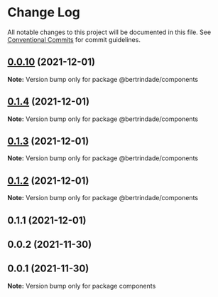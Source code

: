 # Change Log

All notable changes to this project will be documented in this file.
See [Conventional Commits](https://conventionalcommits.org) for commit guidelines.

## [0.0.10](https://github.com/berTrindade/lerna/compare/@bertrindade/components@0.1.4...@bertrindade/components@0.0.10) (2021-12-01)

**Note:** Version bump only for package @bertrindade/components





## [0.1.4](https://github.com/berTrindade/lerna/compare/@bertrindade/components@0.1.3...@bertrindade/components@0.1.4) (2021-12-01)

**Note:** Version bump only for package @bertrindade/components





## [0.1.3](https://github.com/berTrindade/lerna/compare/@bertrindade/components@0.1.2...@bertrindade/components@0.1.3) (2021-12-01)

**Note:** Version bump only for package @bertrindade/components





## [0.1.2](https://github.com/berTrindade/lerna/compare/@bertrindade/components@0.0.8...@bertrindade/components@0.1.2) (2021-12-01)

**Note:** Version bump only for package @bertrindade/components





## 0.1.1 (2021-12-01)



## 0.0.2 (2021-11-30)



## 0.0.1 (2021-11-30)

**Note:** Version bump only for package components
